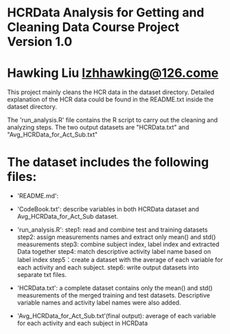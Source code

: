 HCRData Analysis for Getting and Cleaning Data Course Project
Version 1.0
==================================================================
Hawking Liu
lzhhawking@126.come
==================================================================

This project mainly cleans the HCR data in the dataset directory.
Detailed explanation of the HCR data could be found in the README.txt
inside the dataset directory.

The 'run_analysis.R' file contains the R script to carry out the cleaning
and analyzing steps. The two output datasets are "HCRData.txt" and
"Avg_HCRData_for_Act_Sub.txt"

The dataset includes the following files:
=========================================
- 'README.md':

- 'CodeBook.txt': describe variables in both HCRData dataset and
  Avg_HCRData_for_Act_Sub dataset.

- 'run_analysis.R':
    step1: read and combine test and training datasets
    step2: assign measurements names and extract only mean() and std() measurements
    step3: combine subject index, label index and extracted Data together
    step4: match descriptive activity label name based on label index
    step5：create a dataset with the average of each variable for each activity and each subject.
    step6: write output datasets into separate txt files.

- 'HCRData.txt': a complete dataset contains only the mean() and std() measurements
of the merged training and test datasets. Descriptive variable names and activity label
 names were also added.

- 'Avg_HCRData_for_Act_Sub.txt'(final output): average of each variable for each activity and each subject in HCRData
